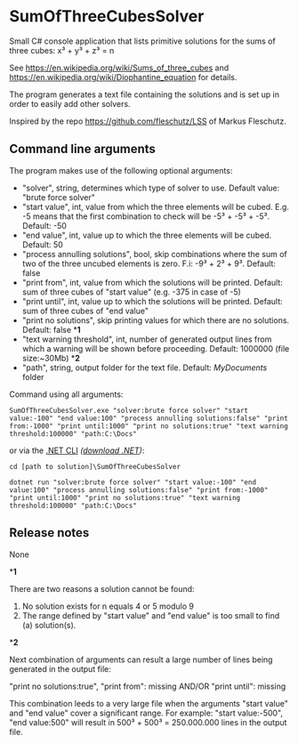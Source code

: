 # SumOfThreeCubesSolver
Small C# console application that lists primitive solutions for the sums of three cubes: x³ + y³ + z³ = n

See https://en.wikipedia.org/wiki/Sums_of_three_cubes and https://en.wikipedia.org/wiki/Diophantine_equation for details.

The program generates a text file containing the solutions and is set up in order to easily add other solvers.

Inspired by the repo https://github.com/fleschutz/LSS of Markus Fleschutz.

## Command line arguments
The program makes use of the following optional arguments:
* "solver", string, determines which type of solver to use. Default value: "brute force solver"
* "start value", int, value from which the three elements will be cubed. E.g. -5 means that the first combination to check will be -5³ + -5³ + -5³. Default: -50
* "end value", int, value up to which the three elements will be cubed. Default: 50
* "process annulling solutions", bool, skip combinations where the sum of two of the three uncubed elements is zero. F.i: -9³ + 2³ + 9³. Default: false
* "print from", int, value from which the solutions will be printed. Default: sum of three cubes of "start value" (e.g. -375 in case of -5)
* "print until", int, value up to which the solutions will be printed. Default: sum of three cubes of "end value"
* "print no solutions", skip printing values for which there are no solutions. Default: false ***1**
* "text warning threshold", int, number of generated output lines from which a warning will be shown before proceeding. Default: 1000000 (file size:~30Mb) ***2**
* "path", string, output folder for the text file. Default: _MyDocuments_ folder

Command using all arguments:

`
SumOfThreeCubesSolver.exe "solver:brute force solver" "start value:-100" "end value:100" "process annulling solutions:false" "print from:-1000" "print until:1000" "print no solutions:true" "text warning threshold:100000" "path:C:\Docs"
`

or via the [.NET CLI](https://learn.microsoft.com/en-us/dotnet/core/tools/) _([download .NET](https://dotnet.microsoft.com/en-us/download/dotnet))_:

`
cd [path to solution]\SumOfThreeCubesSolver
`
 
`
dotnet run "solver:brute force solver" "start value:-100" "end value:100" "process annulling solutions:false" "print from:-1000" "print until:1000" "print no solutions:true" "text warning threshold:100000" "path:C:\Docs"
`

## Release notes
None


***1**

There are two reasons a solution cannot be found:
1. No solution exists for n equals 4 or 5 modulo 9
2. The range defined by "start value" and "end value" is too small to find (a) solution(s).

***2**

Next combination of arguments can result a large number of lines being generated in the output file:

"print no solutions:true", "print from": missing AND/OR "print until": missing

This combination leeds to a very large file when the arguments "start value" and "end value" cover a significant range. For example: "start value:-500", "end value:500" will result in 500³ + 500³ = 250.000.000 lines in the output file.
